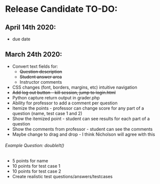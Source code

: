 # Release Candidate TO-DO:

## April 14th 2020:
* due date

## March 24th 2020:
* Convert text fields for:
  * ~~Question description~~
  * ~~Student answer area~~
  * Instructor comments
* CSS changes (font, borders, margins, etc) intuitive navigation
* ~~Add log out button - kill session, jump to login.html~~
* Python capture return output in grader.php
* Ability for professor to add a comment per question
* Itemize the points - professor can change score for any part of a question (name, test case 1 and 2)
* Show the itemized point - student can see results for each part of a question
* Show the comments from professor - student can see the comments
* Maybe change to drag and drop - I think Nicholson will agree with this


###### Example Question: doubleIt()
* 5 points for name
* 10 points for test case 1
* 10 points for test case 2
* Create realistic test questions/answers/testcases

